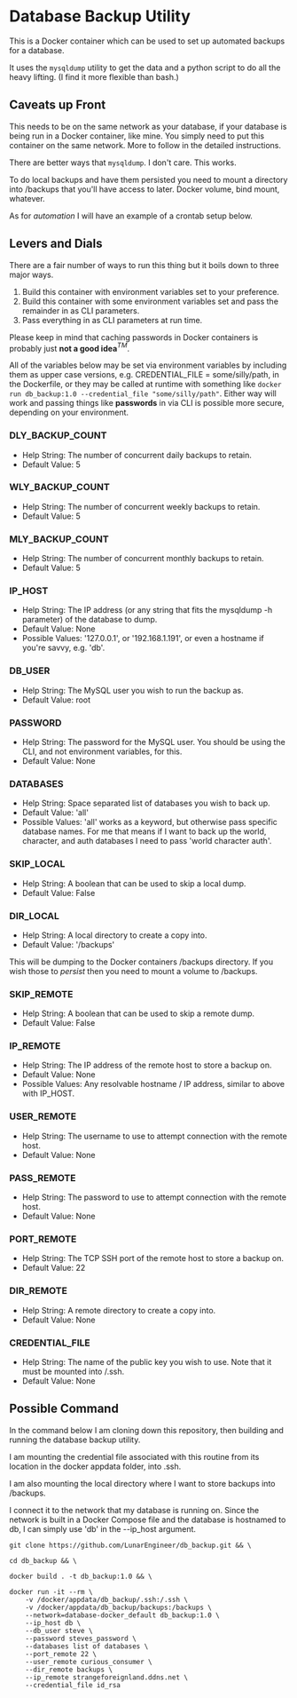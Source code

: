 # Database Backup Utility

This is a Docker container which can be used to set up automated backups for a database.

It uses the `mysqldump` utility to get the data and a python script to do all the heavy lifting. (I find it more flexible than bash.)

## Caveats up Front

This needs to be on the same network as your database, if your database is being run in a Docker container, like mine. You simply need to put this container on the same network. More to follow in the detailed instructions.

There are better ways that `mysqldump`. I don't care. This works.

To do local backups and have them persisted you need to mount a directory into /backups that you'll have access to later. Docker volume, bind mount, whatever.

As for *automation* I will have an example of a crontab setup below.

## Levers and Dials

There are a fair number of ways to run this thing but it boils down to three major ways.

1. Build this container with environment variables set to your preference.
2. Build this container with some environment variables set and pass the remainder in as CLI parameters.
3. Pass everything in as CLI parameters at run time.

Please keep in mind that caching passwords in Docker containers is probably just **not a good idea**$^{TM}$.

All of the variables below may be set via environment variables by including them as upper case versions, e.g. CREDENTIAL_FILE = some/silly/path, in the Dockerfile, or they may be called at runtime with something like `docker run db_backup:1.0 --credential_file "some/silly/path"`. Either way will work and passing things like **passwords** in via CLI is possible more secure, depending on your environment.

### DLY_BACKUP_COUNT

* Help String: The number of concurrent daily backups to retain.
* Default Value: 5

### WLY_BACKUP_COUNT

* Help String: The number of concurrent weekly backups to retain.
* Default Value: 5

### MLY_BACKUP_COUNT

* Help String: The number of concurrent monthly backups to retain.
* Default Value: 5

### IP_HOST

* Help String: The IP address (or any string that fits the mysqldump -h parameter) of the database to dump.
* Default Value: None
* Possible Values: '127.0.0.1', or '192.168.1.191', or even a hostname if you're savvy, e.g. 'db'.

### DB_USER

* Help String: The MySQL user you wish to run the backup as.
* Default Value: root

### PASSWORD

* Help String: The password for the MySQL user. You should be using the CLI, and not environment variables, for this.
* Default Value: None

### DATABASES

* Help String: Space separated list of databases you wish to back up.
* Default Value: 'all'
* Possible Values: 'all' works as a keyword, but otherwise pass specific database names. For me that means if I want to back up the world, character, and auth databases I need to pass 'world character auth'.

### SKIP_LOCAL

* Help String: A boolean that can be used to skip a local dump.
* Default Value: False

### DIR_LOCAL

* Help String: A local directory to create a copy into.
* Default Value: '/backups'

This will be dumping to the Docker containers /backups directory. If you wish those to *persist* then you need to mount a volume to /backups.

### SKIP_REMOTE

* Help String: A boolean that can be used to skip a remote dump.
* Default Value: False

### IP_REMOTE

* Help String: The IP address of the remote host to store a backup on.
* Default Value: None
* Possible Values: Any resolvable hostname / IP address, similar to above with IP_HOST.

### USER_REMOTE

* Help String: The username to use to attempt connection with the remote host.
* Default Value: None

### PASS_REMOTE

* Help String: The password to use to attempt connection with the remote host.
* Default Value: None

### PORT_REMOTE

* Help String: The TCP SSH port of the remote host to store a backup on.
* Default Value: 22

### DIR_REMOTE

* Help String: A remote directory to create a copy into.
* Default Value: None

### CREDENTIAL_FILE

* Help String: The name of the public key you wish to use. Note that it must be mounted into /.ssh.
* Default Value: None

## Possible Command

In the command below I am cloning down this repository, then building and running the database backup utility.

I am mounting the credential file associated with this routine from its location in the docker appdata folder, into .ssh.

I am also mounting the local directory where I want to store backups into /backups.

I connect it to the network that my database is running on. Since the network is built in a Docker Compose file and the database is hostnamed to db, I can simply use 'db' in the --ip_host argument.

```
git clone https://github.com/LunarEngineer/db_backup.git && \

cd db_backup && \

docker build . -t db_backup:1.0 && \

docker run -it --rm \
    -v /docker/appdata/db_backup/.ssh:/.ssh \
    -v /docker/appdata/db_backup/backups:/backups \
    --network=database-docker_default db_backup:1.0 \
    --ip_host db \
    --db_user steve \
    --password steves_password \
    --databases list of databases \
    --port_remote 22 \
    --user_remote curious_consumer \
    --dir_remote backups \
    --ip_remote strangeforeignland.ddns.net \
    --credential_file id_rsa

```
